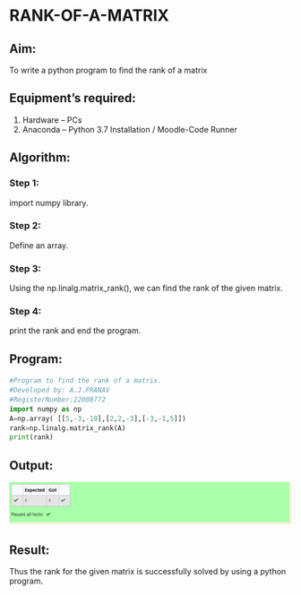 # RANK-OF-A-MATRIX
## Aim:
To write a python program to find the rank of a matrix
## Equipment’s required:
1. 	Hardware – PCs
2. 	Anaconda – Python 3.7 Installation / Moodle-Code Runner
## Algorithm:
### Step 1: 
import numpy library.
### Step 2: 
Define an array.
### Step 3: 
Using the np.linalg.matrix_rank(), we can find the rank of the given matrix.
### Step 4: 
print the rank and end the program.
## Program:
```python
#Program to find the rank of a matrix.
#Developed by: A.J.PRANAV
#RegisterNumber:22008772
import numpy as np
A=np.array( [[5,-3,-10],[2,2,-3],[-3,-1,5]])
rank=np.linalg.matrix_rank(A)
print(rank)
```
## Output:
![rank of matrix](./rank.png)
## Result:
Thus the rank for the given matrix is successfully solved by  using a python program.

